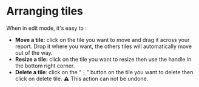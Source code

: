 # Arranging tiles

When in edit mode, it's easy to :&#x20;

* **Move a tile:** click on the tile you want to move and drag it across your report. Drop it where you want, the others tiles will automatically move out of the way.
* **Resize a tile:** click on the tile you want to resize then use the handle in the bottom right corner.&#x20;
* **Delete a tile**: click on the “⋮” button on the tile you want to delete then click on delete tile. :warning: This action can not be undone.

